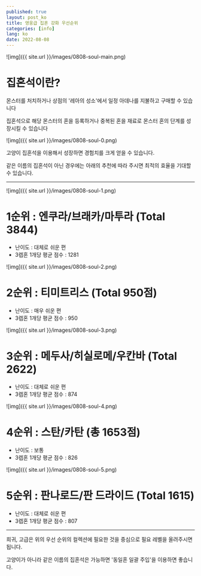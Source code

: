 ```yaml
---
published: true
layout: post_ko
title: 영웅급 집혼 강화 우선순위
categories: [info]
lang: ko
date: 2022-08-08
---
```

![img]({{ site.url }}/images/0808-soul-main.png)
# 집혼석이란?
몬스터를 처치하거나 상점의 '레아의 성소'에서 일정 아데나를 지불하고 구매할 수 있습니다


집혼석으로 해당 몬스터의 혼을 등록하거나 중복된 혼을 재료로 몬스터 혼의 단계를 성장시킬 수 있습니다



![img]({{ site.url }}/images/0808-soul-0.png)


고양이 집혼석을 이용해서 성장하면 경험치를 크게 얻을 수 있습니다.


같은 이름의 집혼석이 아닌 경우에는 아래의 추천에 따라 주시면 최적의 효율을 기대할 수 있습니다.



***

![img]({{ site.url }}/images/0808-soul-1.png)
# 1순위 : 엔쿠라/브래카/마투라 (Total 3844)
- 난이도 : 대체로 쉬운 편
- 3렙혼 1개당 평균 점수 : 1281

![img]({{ site.url }}/images/0808-soul-2.png)
# 2순위 : 티미트리스 (Total 950점)
- 난이도 : 매우 쉬운 편
- 3렙혼 1개당 평균 점수 : 950

![img]({{ site.url }}/images/0808-soul-3.png)
# 3순위 : 메두사/히실로메/우칸바 (Total 2622)
- 난이도 : 대체로 쉬운 편
- 3렙혼 1개당 평균 점수 : 874

![img]({{ site.url }}/images/0808-soul-4.png)
# 4순위 : 스탄/카탄 (총 1653점)
- 난이도 : 보통
- 3렙혼 1개당 평균 점수 : 826

![img]({{ site.url }}/images/0808-soul-5.png)
# 5순위 : 판나로드/판 드라이드 (Total 1615)
- 난이도 : 대체로 쉬운 편
- 3렙혼 1개당 평균 점수 : 807


***
희귀, 고급은 위의 우선 순위의 컬렉션에 필요한 것을 중심으로 필요 레벨을 올려주시면 됩니다.


고양이가 아니라 같은 이름의 집혼석은 가능하면 '동일혼 일괄 주입'을 이용하면 좋습니다.

